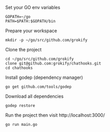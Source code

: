 Set your GO env variables

```
GOPATH=~/go
PATH=$PATH:$GOPATH/bin
```

Prepare your workspace

```
mkdir -p ~/go/src/github.com/grokify
```

Clone the project

```
cd ~/go/src/github.com/grokify
clone git@github.com:grokify/chathooks.git
cd chathooks
```

Install godep (dependency manager)

```
go get github.com/tools/godep
```

Download all dependencies

```
godep restore
```

Run the project then visit http://localhost:3000/

```
go run main.go
```
